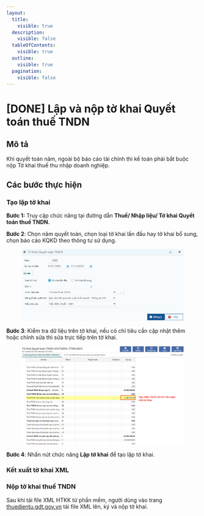 ```yaml
---
layout:
  title:
    visible: true
  description:
    visible: false
  tableOfContents:
    visible: true
  outline:
    visible: true
  pagination:
    visible: false
---
```


# \[DONE] Lập và nộp tờ khai Quyết toán thuế TNDN

## Mô tả

Khi quyết toán năm, ngoài bộ báo cáo tài chính thì kế toán phải bắt buộc nộp Tờ khai thuế thu nhập doanh nghiệp.

## Các bước thực hiện&#x20;

### Tạo lập tờ khai

**Bước 1:** Truy cập chức năng tại đường dẫn **Thuế/ Nhập liệu/ Tờ khai Quyết toán thuế TNDN.**

**Bước 2**: Chọn năm quyết toán, chọn loại tờ khai lần đầu hay tờ khai bổ sung, chọn báo cáo KQKD theo thông tư sử dụng.

<figure><img src="../.gitbook/assets/image (166).png" alt=""><figcaption></figcaption></figure>

**Bước 3**: Kiểm tra dữ liệu trên tờ khai, nếu có chỉ tiêu cần cập nhật thêm hoặc chỉnh sửa thì sửa trực tiếp trên tờ khai.

<figure><img src="../.gitbook/assets/image (167).png" alt=""><figcaption></figcaption></figure>

**Bước 4**: Nhấn nút chức năng **Lập tờ khai** để tạo lập tờ khai.

### Kết xuất tờ khai XML

### Nộp tờ khai thuế TNDN

Sau khi tải file XML HTKK từ phần mềm, người dùng vào trang [thuedientu.gdt.gov.vn](https://thuedientu.gdt.gov.vn/) tải file XML lên, ký và nộp tờ khai.
